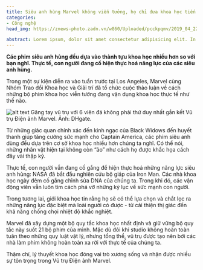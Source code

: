 ```yaml
---
title: Siêu anh hùng Marvel không viễn tưởng, họ chỉ đưa khoa học tiến xa hơn
categories: 
- Công nghệ
head_img: https://znews-photo.zadn.vn/w860/Uploaded/pcckpqmv/2019_04_22/feature.jpeg

abstract: Lorem ipsum, dolor sit amet consectetur adipisicing elit. In fugit pariatur hic ipsa numquam eum consequatur temporibus asperiores ut? Ipsam?
---
```

**Các phim siêu anh hùng đều dựa vào thành tựu khoa học nhiều hơn so với bạn nghĩ. Thực tế, con người đang cố hiện thực hoá năng lực của các siêu anh hùng.**

Trong một sự kiện diễn ra vào tuần trước tại Los Angeles, Marvel cùng Nhóm Trao đổi Khoa học và Giải trí đã tổ chức cuộc thảo luận về cách những bộ phim khoa học viễn tưởng đang vận dụng khoa học thực tế như thế nào.

![alt text](https://znews-photo.zadn.vn/w860/Uploaded/pcckpqmv/2019_04_22/feature.jpeg "Title text")
Găng tay vũ trụ với 6 viên đá không phải thứ duy nhất gắn kết Vũ trụ Điện ảnh Marvel. Ảnh: DHgate.


Từ những giác quan chính xác đến kinh ngạc của Black Widows đến huyết thanh giúp tăng cường sức mạnh cho Captain America, các phim siêu anh dùng đều dựa trên cơ sở khoa học nhiều hơn chúng ta nghĩ. Có thể nói, những nhân vật hiện tại không còn “ảo” như cách họ được khắc họa cách đây vài thập kỷ.

Thực tế, con người vẫn đang cố gắng để hiện thực hoá những năng lực siêu anh hùng: NASA đã bắt đầu nghiên cứu bộ giáp của Iron Man. Các nhà khoa học ngày đêm cố gắng chỉnh sửa DNA của chúng ta. Trong khi đó, các vận động viên vẫn luôn tìm cách phá vỡ những kỷ lục về sức mạnh con người.

Trong tương lai, giới khoa học tin rằng họ sẽ có thể lựa chọn và chắt lọc ra những năng lực đặc biệt mà loài người có được - từ cải thiện thị giác đến khả năng chống chọi nhiệt độ khắc nghiệt.

Marvel đã xây dựng một bộ quy tắc khoa học nhất định và giữ vững bộ quy tắc này suốt 21 bộ phim của mình. Mặc dù đôi khi studio không hoàn toàn tuân theo những quy luật vật lý, nhưng tổng thể, vũ trụ được tạo nên bởi các nhà làm phim không hoàn toàn xa rời với thực tế của chúng ta.

Thậm chí, lý thuyết khoa học đóng vai trò xương sống và nhận được nhiều sự tôn trọng trong Vũ trụ Điện ảnh Marvel.